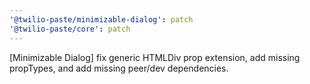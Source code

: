 ```yaml
---
'@twilio-paste/minimizable-dialog': patch
'@twilio-paste/core': patch
---
```


[Minimizable Dialog] fix generic HTMLDiv prop extension, add missing propTypes, and add missing peer/dev dependencies.
